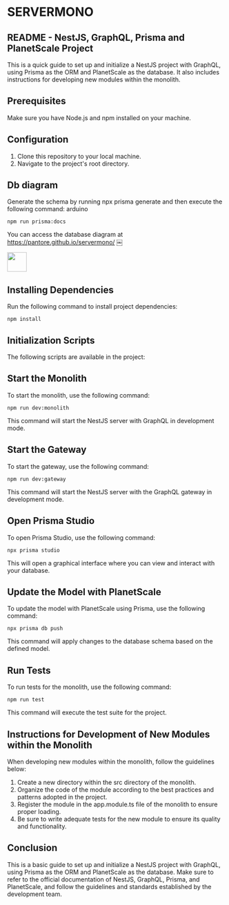# SERVERMONO

## README - NestJS, GraphQL, Prisma and PlanetScale Project
This is a quick guide to set up and initialize a NestJS project with GraphQL, using Prisma as the ORM and PlanetScale as the database. It also includes instructions for developing new modules within the monolith.

## Prerequisites
Make sure you have Node.js and npm installed on your machine.


## Configuration
1. Clone this repository to your local machine.
2. Navigate to the project's root directory.

## Db diagram

Generate the schema by running npx prisma generate and then execute the following command:
arduino

```
npm run prisma:docs
```

You can access the database diagram at https://pantore.github.io/servermono/
￼

<a alt="Nx logo" href="https://nx.dev" target="_blank" rel="noreferrer"><img src="https://raw.githubusercontent.com/nrwl/nx/master/images/nx-logo.png" width="45"></a>

## Installing Dependencies

Run the following command to install project dependencies:

```
npm install
```

## Initialization Scripts

The following scripts are available in the project:

## Start the Monolith

To start the monolith, use the following command:

```
npm run dev:monolith
```

This command will start the NestJS server with GraphQL in development mode.

## Start the Gateway

To start the gateway, use the following command:

```
npm run dev:gateway
```

This command will start the NestJS server with the GraphQL gateway in development mode.

## Open Prisma Studio

To open Prisma Studio, use the following command:

```
npx prisma studio
```

This will open a graphical interface where you can view and interact with your database.

## Update the Model with PlanetScale

To update the model with PlanetScale using Prisma, use the following command:

```
npx prisma db push
```

This command will apply changes to the database schema based on the defined model.

## Run Tests

To run tests for the monolith, use the following command:

```
npm run test
```

This command will execute the test suite for the project.

## Instructions for Development of New Modules within the Monolith
When developing new modules within the monolith, follow the guidelines below:

1. Create a new directory within the src directory of the monolith.
2. Organize the code of the module according to the best practices and patterns adopted in the project.
3. Register the module in the app.module.ts file of the monolith to ensure proper loading.
4. Be sure to write adequate tests for the new module to ensure its quality and functionality.


## Conclusion

This is a basic guide to set up and initialize a NestJS project with GraphQL, using Prisma as the ORM and PlanetScale as the database. Make sure to refer to the official documentation of NestJS, GraphQL, Prisma, and PlanetScale, and follow the guidelines and standards established by the development team.
